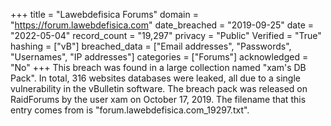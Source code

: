 +++
title = "Lawebdefisica Forums"
domain = "https://forum.lawebdefisica.com"
date_breached = "2019-09-25"
date = "2022-05-04"
record_count = "19,297"
privacy = "Public"
Verified = "True"
hashing = ["vB"]
breached_data = ["Email addresses", "Passwords", "Usernames", "IP addresses"]
categories = ["Forums"]
acknowledged = "No"
+++
This breach was found in a large collection named "xam's DB Pack". In total, 316 websites databases were leaked, all due to a single vulnerability in the vBulletin software. The breach pack was released on RaidForums by the user xam on October 17, 2019. The filename that this entry comes from is "forum.lawebdefisica.com_19297.txt".

